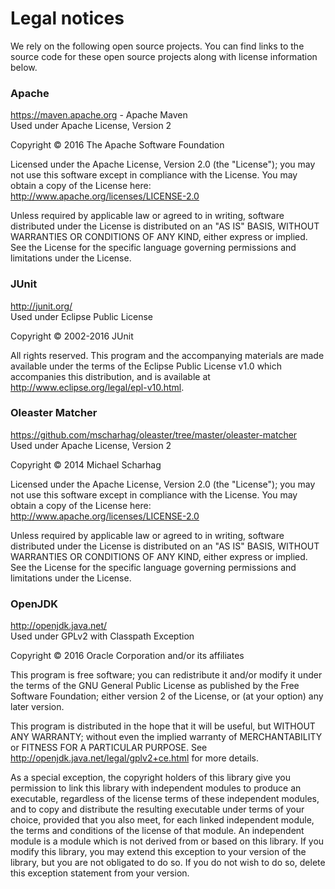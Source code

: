 # Legal notices

We rely on the following open source projects. You can find links to the
source code for these open source projects along with license information below.

### Apache

https://maven.apache.org - Apache Maven<br>
Used under Apache License, Version 2

Copyright &copy; 2016 The Apache Software Foundation

Licensed under the Apache License, Version 2.0 (the "License"); you may not use
this software except in compliance with the License. You may obtain a copy of
the License here: http://www.apache.org/licenses/LICENSE-2.0

Unless required by applicable law or agreed to in writing, software distributed
under the License is distributed on an "AS IS" BASIS, WITHOUT WARRANTIES OR
CONDITIONS OF ANY KIND, either express or implied. See the License for the
specific language governing permissions and limitations under the License.

### JUnit

http://junit.org/<br>Used under Eclipse Public License

Copyright &copy; 2002-2016 JUnit

All rights reserved. This program and the accompanying materials are made
available under the terms of the Eclipse Public License v1.0 which accompanies
this distribution, and is available at 
http://www.eclipse.org/legal/epl-v10.html.

### Oleaster Matcher

https://github.com/mscharhag/oleaster/tree/master/oleaster-matcher<br>Used under
Apache License, Version 2

Copyright &copy; 2014 Michael Scharhag

Licensed under the Apache License, Version 2.0 (the "License"); you may not use
this software except in compliance with the License. You may obtain a copy of
the License here: http://www.apache.org/licenses/LICENSE-2.0

Unless required by applicable law or agreed to in writing, software distributed
under the License is distributed on an "AS IS" BASIS, WITHOUT WARRANTIES OR
CONDITIONS OF ANY KIND, either express or implied. See the License for the
specific language governing permissions and limitations under the License.

### OpenJDK

http://openjdk.java.net/<br>Used under GPLv2 with Classpath Exception

Copyright &copy; 2016 Oracle Corporation and/or its affiliates

This program is free software; you can redistribute it and/or modify it under
the terms of the GNU General Public License as published by the Free Software
Foundation; either version 2 of the License, or (at your option) any later
version.

This program is distributed in the hope that it will be useful, but WITHOUT ANY
WARRANTY; without even the implied warranty of MERCHANTABILITY or FITNESS FOR A
PARTICULAR PURPOSE. See http://openjdk.java.net/legal/gplv2+ce.html for more
details.

As a special exception, the copyright holders of this library give you
permission to link this library with independent modules to produce an
executable, regardless of the license terms of these independent modules, and
to copy and distribute the resulting executable under terms of your choice,
provided that you also meet, for each linked independent module, the terms and
conditions of the license of that module.  An independent module is a module
which is not derived from or based on this library. If you modify this library,
you may extend this exception to your version of the library, but you are not
obligated to do so.  If you do not wish to do so, delete this exception
statement from your version.
